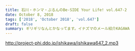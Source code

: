 ```yaml
---
title: 石川・ホンマ・ぶるんのBe-SIDE Your Life! vol.647-2
date: October 8, 2018
tags: ['2018', 'October 2018', 'vol.647']
draft: false
summary: ギリギリなんとかなってます。イナズマのメール紹介KAGAWA
---
```


http://project-phi.ddo.jp/ishikawa/ishikawa647_2.mp3